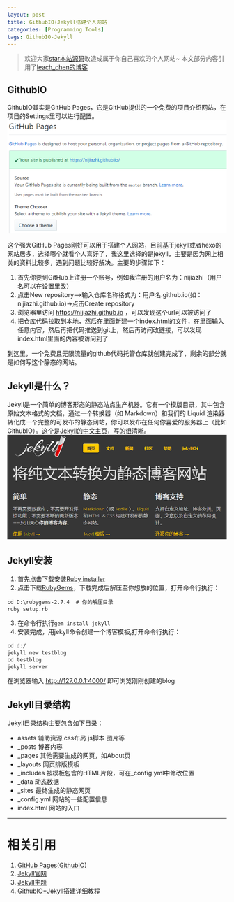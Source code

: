 ```yaml
---
layout: post
title: GithubIO+Jekyll搭建个人网站
categories: [Programming Tools]
tags: GithubIO-Jekyll
---
```


>欢迎大家[star本站源码](https://github.com/nijiazhi/nijiazhi.github.io)改造成属于你自己喜欢的个人网站~
>本文部分内容引用了[leach_chen的博客](https://www.jianshu.com/p/9f71e260925d)

## GithubIO
GithubIO其实是GitHub Pages，它是GitHub提供的一个免费的项目介绍网站，在项目的Settings里可以进行配置。
![GitHub Pages](/assets/images/blog/githubIO/githubIO.png)

这个强大GitHub Pages刚好可以用于搭建个人网站，目前基于jekyll或者hexo的网站居多，选择哪个就看个人喜好了，我这里选择的是jekyll，主要是因为网上相关的资料比较多，遇到问题比较好解决。主要的步骤如下：

1. 首先你要到GitHub上注册一个账号，例如我注册的用户名为：nijiazhi（用户名可以在设置里改）
2. 点击New repository–>输入仓库名称格式为：用户名.github.io(如：nijiazhi.github.io)->点击Create repository
3. 浏览器里访问 https://nijiazhi.github.io ，可以发现这个url可以被访问了
4. 把仓库代码拉取到本地，然后在里面新建一个index.html的文件，在里面输入任意内容，然后再把代码推送到git上，然后再访问改链接，可以发现index.html里面的内容被访问到了

到这里，一个免费且无限流量的github代码托管仓库就创建完成了，剩余的部分就是如何写这个静态的网站。


## Jekyll是什么？
Jekyll是一个简单的博客形态的静态站点生产机器。它有一个模版目录，其中包含原始文本格式的文档，通过一个转换器（如 Markdown）和我们的 Liquid 渲染器转化成一个完整的可发布的静态网站，你可以发布在任何你喜爱的服务器上（比如 GithubIO）。这个是[Jekyll的中文主页](http://jekyllcn.com/)，写的很清晰。
![jekyll](/assets/images/blog/githubIO/jekyll.png)


## Jekyll安装
1. 首先点击下载安装[Ruby installer](https://rubyinstaller.org/)
2. 点击下载[RubyGems](https://rubygems.org/pages/download)，下载完成后解压至你想放的位置，打开命令行执行：
```
cd D:\rubygems-2.7.4  # 你的解压目录
ruby setup.rb
```
3. 在命令行执行`gem install jekyll`
4. 安装完成，用jekyll命令创建一个博客模板,打开命令行执行：
```
cd d:/
jekyll new testblog
cd testblog
jekyll server
```
在浏览器输入 http://127.0.0.1:4000/ 即可浏览刚刚创建的blog

## Jekyll目录结构
Jekyll目录结构主要包含如下目录：
- assets 辅助资源 css布局 js脚本 图片等
- _posts 博客内容
- _pages 其他需要生成的网页，如About页
- _layouts 网页排版模板
- _includes 被模板包含的HTML片段，可在_config.yml中修改位置
- _data 动态数据
- _sites 最终生成的静态网页
- _config.yml 网站的一些配置信息
- index.html 网站的入口


---
# 相关引用
1. [GitHub Pages(GithubIO)](https://pages.github.com/)
2. [Jekyll官网](http://jekyllcn.com/)
3. [Jekyll主题](http://jekyllthemes.org/)
4. [GithubIO+Jekyll搭建详细教程](https://www.jianshu.com/p/9f71e260925d)
